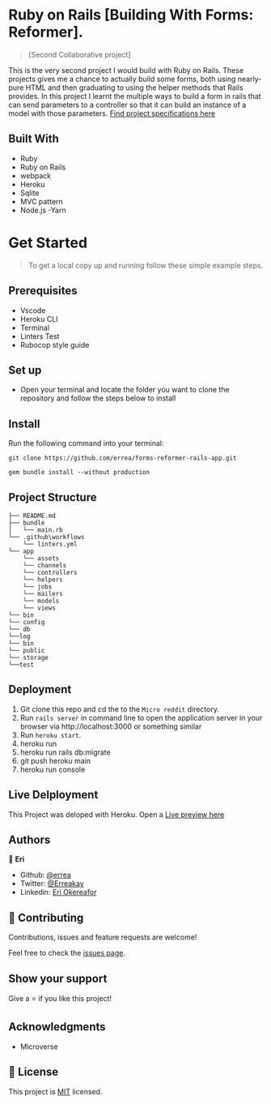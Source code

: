# Ruby on Rails [Building With Forms: Reformer].

> [Second Collaborative project]

This is the very second project I would build with Ruby on Rails. These projects gives me a chance to actually build some forms, both using nearly-pure HTML and then graduating to using the helper methods that Rails provides. In this project I learnt the multiple ways to build a form in rails that can send parameters to a controller so that it can build an instance of a model with those parameters.  [Find project specifications here](https://www.theodinproject.com/paths/full-stack-ruby-on-rails/courses/ruby-on-rails/lessons/forms)

## Built With

- Ruby
- Ruby on Rails
- webpack
- Heroku
- Sqlite
- MVC pattern
- Node.js
-Yarn

# Get Started
> To get a local copy up and running follow these simple example steps.

## Prerequisites
- Vscode
- Heroku CLI
- Terminal
- Linters Test
- Rubocop style guide

## Set up
* Open your terminal and locate the folder you want to clone the repository and follow the steps below to install

## Install

Run the following command into your terminal:

```console
git clone https://github.com/errea/forms-reformer-rails-app.git

gem bundle install --without production
```

## Project Structure

    ├── README.md
    ├── bundle
    │   └── main.rb
    └── .github\workflows
        └── linters.yml
    └── app
        └── assets
        └── channels
        └── controllers
        └── helpers
        └── jobs
        └── mailers
        └── models
        └── views    
    └── bin
    └── config
    └── db
    └──log
    └── bin
    └── public
    └── storage
    └──test

## Deployment
1) Git clone this repo and cd the to the `Micro reddit` directory.
2) Run `rails server` in command line to open the application server in your browser via http://localhost:3000 or something similar
3) Run `heroku start`.
4) heroku run
5) heroku run rails db:migrate
6) git push heroku main
7) heroku run console
   
## Live Delployment 
This Project was deloped with Heroku. Open  a [Live preview here]()

## Authors

👤 **Eri**

- Github: [@errea](https://github.com/errea)
- Twitter: [@Erreakay](https://github.com/errea)
- Linkedin: [Eri Okereafor](https://www.linkedin.com/in/eri-ngozi-okereafor/)

## 🤝 Contributing

Contributions, issues and feature requests are welcome!

Feel free to check the [issues page](https://github.com/errea/Micro-Reddit-Rail-App/issues).

## Show your support

Give a ⭐️ if you like this project!

## Acknowledgments

- Microverse

## 📝 License

This project is [MIT](./MIT.md) licensed.